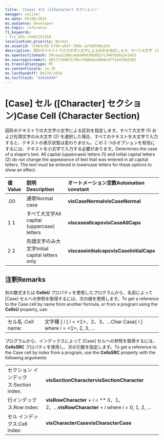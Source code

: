 ```yaml
---
title: '[Case] セル ([Character] セクション)'
manager: soliver
ms.date: 03/09/2015
ms.audience: Developer
ms.topic: reference
f1_keywords:
- Vis_DSS.chm82251250
localization_priority: Normal
ms.assetid: cf063c05-5789-e037-700b-1e70df00e254
description: 図形のテキストでの大文字小文字による区別を指定します。すべて大文字 (1) および先頭文字のみ大文字 (2) を選択した場合、すべてのテキストを大文字で入力すると、テキストの表示状態は変わりません。この 2 つのオプションを有効にするには、テキストを小文字で入力する必要があります。
ms.openlocfilehash: 50ceaa1188caded40d36b8837c346fbbba2e14d2
ms.sourcegitcommit: 8657170d071f9bcf680aba50b9c07f2a4fb82283
ms.translationtype: MT
ms.contentlocale: ja-JP
ms.lasthandoff: 04/28/2019
ms.locfileid: "33434348"
---
```

# <a name="case-cell-character-section"></a><span data-ttu-id="2b2d5-105">[Case] セル ([Character] セクション)</span><span class="sxs-lookup"><span data-stu-id="2b2d5-105">Case Cell (Character Section)</span></span>

<span data-ttu-id="2b2d5-p102">図形のテキストでの大文字小文字による区別を指定します。すべて大文字 (1) および先頭文字のみ大文字 (2) を選択した場合、すべてのテキストを大文字で入力すると、テキストの表示状態は変わりません。この 2 つのオプションを有効にするには、テキストを小文字で入力する必要があります。</span><span class="sxs-lookup"><span data-stu-id="2b2d5-p102">Determines the case of a shape's text. All capital (uppercase) letters (1) and initial capital letters (2) do not change the appearance of text that was entered in all capital letters. The text must be entered in lowercase letters for these options to show an effect.</span></span>
  
|<span data-ttu-id="2b2d5-109">**値**</span><span class="sxs-lookup"><span data-stu-id="2b2d5-109">**Value**</span></span>|<span data-ttu-id="2b2d5-110">**説明**</span><span class="sxs-lookup"><span data-stu-id="2b2d5-110">**Description**</span></span>|<span data-ttu-id="2b2d5-111">**オートメーション定数**</span><span class="sxs-lookup"><span data-stu-id="2b2d5-111">**Automation constant**</span></span>|
|:-----|:-----|:-----|
| <span data-ttu-id="2b2d5-112">.0</span><span class="sxs-lookup"><span data-stu-id="2b2d5-112">0</span></span>  <br/> | <span data-ttu-id="2b2d5-113">通常</span><span class="sxs-lookup"><span data-stu-id="2b2d5-113">Normal case</span></span>  <br/> |<span data-ttu-id="2b2d5-114">**visCaseNormal**</span><span class="sxs-lookup"><span data-stu-id="2b2d5-114">**visCaseNormal**</span></span> <br/> |
| <span data-ttu-id="2b2d5-115">1 </span><span class="sxs-lookup"><span data-stu-id="2b2d5-115">1</span></span>  <br/> | <span data-ttu-id="2b2d5-116">すべて大文字</span><span class="sxs-lookup"><span data-stu-id="2b2d5-116">All capital (uppercase) letters</span></span>  <br/> |<span data-ttu-id="2b2d5-117">**viscaseallcaps**</span><span class="sxs-lookup"><span data-stu-id="2b2d5-117">**visCaseAllCaps**</span></span> <br/> |
| <span data-ttu-id="2b2d5-118">2 </span><span class="sxs-lookup"><span data-stu-id="2b2d5-118">2</span></span>  <br/> | <span data-ttu-id="2b2d5-119">先頭文字のみ大文字</span><span class="sxs-lookup"><span data-stu-id="2b2d5-119">Initial capital letters only</span></span>  <br/> |<span data-ttu-id="2b2d5-120">**viscaseinitialcaps**</span><span class="sxs-lookup"><span data-stu-id="2b2d5-120">**visCaseInitialCaps**</span></span> <br/> |
   
## <a name="remarks"></a><span data-ttu-id="2b2d5-121">注釈</span><span class="sxs-lookup"><span data-stu-id="2b2d5-121">Remarks</span></span>

<span data-ttu-id="2b2d5-122">別の数式または **CellsU** プロパティを使用したプログラムから、名前によって [Case] セルへの参照を取得するには、次の値を使用します。</span><span class="sxs-lookup"><span data-stu-id="2b2d5-122">To get a reference to the Case cell by name from another formula, or from a program using the **CellsU** property, use:</span></span> 
  
|||
|:-----|:-----|
| <span data-ttu-id="2b2d5-123">セル名 :</span><span class="sxs-lookup"><span data-stu-id="2b2d5-123">Cell name:</span></span>  <br/> | <span data-ttu-id="2b2d5-124">文字種 [ *i* ] *i* = <1>、2、3、...</span><span class="sxs-lookup"><span data-stu-id="2b2d5-124">Char.Case[  *i*  ]            where  *i*  = <1>, 2, 3, ...</span></span>  <br/> |
   
<span data-ttu-id="2b2d5-125">プログラムから、インデックスによって [Case] セルへの参照を取得するには、**CellsSRC** プロパティを使用し、次の引数を指定します。</span><span class="sxs-lookup"><span data-stu-id="2b2d5-125">To get a reference to the Case cell by index from a program, use the **CellsSRC** property with the following arguments:</span></span> 
  
|||
|:-----|:-----|
| <span data-ttu-id="2b2d5-126">セクション インデックス:</span><span class="sxs-lookup"><span data-stu-id="2b2d5-126">Section index:</span></span>  <br/> |<span data-ttu-id="2b2d5-127">**visSectionCharacter**</span><span class="sxs-lookup"><span data-stu-id="2b2d5-127">**visSectionCharacter**</span></span> <br/> |
| <span data-ttu-id="2b2d5-128">行インデックス:</span><span class="sxs-lookup"><span data-stu-id="2b2d5-128">Row index:</span></span>  <br/> |<span data-ttu-id="2b2d5-129">**visRowCharacter** +  *i* = \*\* 0、1、2、...</span><span class="sxs-lookup"><span data-stu-id="2b2d5-129">**visRowCharacter** +  *i*            where  *i*  = 0, 1, 2, ...</span></span>  <br/> |
| <span data-ttu-id="2b2d5-130">セル インデックス:</span><span class="sxs-lookup"><span data-stu-id="2b2d5-130">Cell index:</span></span>  <br/> |<span data-ttu-id="2b2d5-131">**visCharacterCase**</span><span class="sxs-lookup"><span data-stu-id="2b2d5-131">**visCharacterCase**</span></span> <br/> |
   

